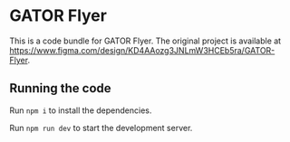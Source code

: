 
  # GATOR Flyer

  This is a code bundle for GATOR Flyer. The original project is available at https://www.figma.com/design/KD4AAozg3JNLmW3HCEb5ra/GATOR-Flyer.

  ## Running the code

  Run `npm i` to install the dependencies.

  Run `npm run dev` to start the development server.
  